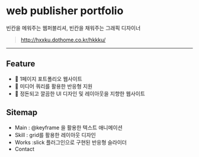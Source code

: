 # web publisher portfolio 
빈칸을 메워주는 웹퍼블리셔, 빈칸을 채워주는 그래픽 디자이너
> http://hxxku.dothome.co.kr/hkkku/
*** 

## Feature

- 🌠 1페이지 포트폴리오 웹사이트
- 🌠 미디어 쿼리를 활용한 반응형 지원
- 🌠 정돈되고 깔끔한 UI 디자인 및 레이아웃을 지향한 웹사이트


## Sitemap 

- Main : @keyframe 을 활용한 텍스트 애니메이션 
- Skill : grid를 활용한 레이아웃 디자인
- Works :slick 플러그인으로 구현된 반응형 슬라이더
- Contact 

